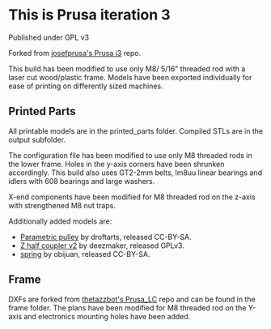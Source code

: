 # This is Prusa iteration 3
Published under GPL v3

Forked from [josefprusa's Prusa i3](https://github.com/josefprusa/Prusa3/) repo.

This build has been modified to use only M8/ 5/16" threaded rod with a laser cut wood/plastic frame. Models have been exported individually for ease of printing on differently sized machines.

Printed Parts
-------------

All printable models are in the printed_parts folder. Compiled STLs are in the output subfolder.

The configuration file has been modified to use only M8 threaded rods in the lower frame. Holes in the y-axis corners have been shrunken accordingly. This build also uses GT2-2mm belts, lm8uu linear bearings and idlers with 608 bearings and large washers.

X-end components have been modified for M8 threaded rod on the z-axis with strengthened M8 nut traps.

Additionally added models are:

 * [Parametric pulley](https://www.thingiverse.com/thing:16627) by droftarts, released CC-BY-SA.
 * [Z half coupler v2](https://www.thingiverse.com/thing:22422) by deezmaker, released GPLv3.
 * [spring](https://www.thingiverse.com/thing:21234) by obijuan, released CC-BY-SA.

Frame
-----

DXFs are forked from [thetazzbot's Prusa_LC](https://github.com/thetazzbot/Prusa3_LC) repo and can be found in the frame folder. The plans have been modified for M8 threaded rod on the Y-axis and electronics mounting holes have been added.

